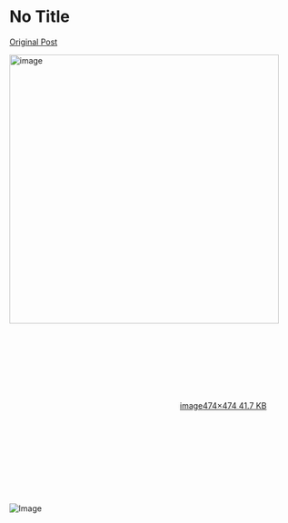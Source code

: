 # No Title

[Original Post](https://discourse.onlinedegree.iitm.ac.in/t/171141/69)

<p><div class="lightbox-wrapper"><a class="lightbox" href="https://europe1.discourse-cdn.com/flex013/uploads/iitm/original/3X/1/0/10a8acf6ce192b7da1304573e931a156dd91e89f.jpeg" data-download-href="/uploads/short-url/2nn1zIAthBLXkd1lj0DKNcL1Jy7.jpeg?dl=1" title="image" rel="noopener nofollow ugc"><img src="https://europe1.discourse-cdn.com/flex013/uploads/iitm/original/3X/1/0/10a8acf6ce192b7da1304573e931a156dd91e89f.jpeg" alt="image" data-base62-sha1="2nn1zIAthBLXkd1lj0DKNcL1Jy7" width="474" height="474"><div class="meta"><svg class="fa d-icon d-icon-far-image svg-icon" aria-hidden="true"><use href="#far-image"></use></svg><span class="filename">image</span><span class="informations">474×474 41.7 KB</span><svg class="fa d-icon d-icon-discourse-expand svg-icon" aria-hidden="true"><use href="#discourse-expand"></use></svg></div></a></div></p>

![Image](https://europe1.discourse-cdn.com/flex013/uploads/iitm/original/3X/1/0/10a8acf6ce192b7da1304573e931a156dd91e89f.jpeg)